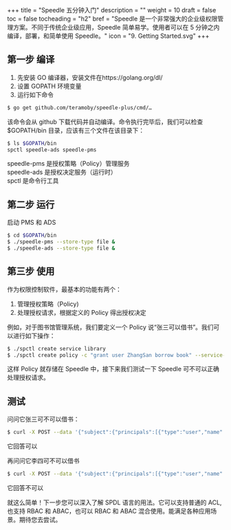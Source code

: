 +++
title = "Speedle 五分钟入门"
description = ""
weight = 10
draft = false
toc = false
tocheading = "h2"
bref = "Speedle 是一个非常强大的企业级权限管理方案。不同于传统企业级应用，Speedle 简单易学。使用者可以在 5 分钟之内编译，部署，和简单使用 Speedle。"
icon = "9. Getting Started.svg"
+++

## 第一步 编译

1. 先安装 GO 编译器，安装文件在https://golang.org/dl/
2. 设置 GOPATH 环境变量
3. 运行如下命令

```bash
$ go get github.com/teramoby/speedle-plus/cmd/…
```

该命令会从 github 下载代码并自动编译。命令执行完毕后，我们可以检查\$GOPATH/bin 目录，应该有三个文件在该目录下：

```bash
$ ls $GOPATH/bin
spctl speedle-ads speedle-pms
```

speedle-pms 是授权策略（Policy）管理服务  
speedle-ads 是授权决定服务（运行时）  
spctl 是命令行工具

## 第二步 运行

启动 PMS 和 ADS

```bash
$ cd $GOPATH/bin
$ ./speedle-pms --store-type file &
$ ./speedle-ads --store-type file &
```

## 第三步 使用

作为权限控制软件，最基本的功能有两个：

1. 管理授权策略（Policy)
2. 处理授权请求，根据定义的 Policy 得出授权决定

例如，对于图书馆管理系统，我们要定义一个 Policy 说“张三可以借书”。我们可以进行如下操作：

```bash
$ ./spctl create service library
$ ./spctl create policy -c "grant user ZhangSan borrow book" --service-name=library
```

这样 Policy 就存储在 Speedle 中，接下来我们测试一下 Speedle 可不可以正确处理授权请求。

## 测试

问问它张三可不可以借书：

```bash
$ curl -X POST --data '{"subject":{"principals":[{"type":"user","name":"ZhangSan"}]},"serviceName":"library","resource":"book","action":"borrow"}' http://127.0.0.1:6734/authz-check/v1/is-allowed
```

它回答可以

再问问它李四可不可以借书

```bash
$ curl -X POST --data '{"subject":{"principals":[{"type":"user","name":"LiSi"}]},"serviceName":"library","resource":"book","action":"borrow"}' http://127.0.0.1:6734/authz-check/v1/is-allowed
```

它回答不可以

就这么简单！下一步您可以深入了解 SPDL 语言的用法。它可以支持普通的 ACL,也支持 RBAC 和 ABAC，也可以 RBAC 和 ABAC 混合使用。能满足各种应用场景。期待您去尝试。

